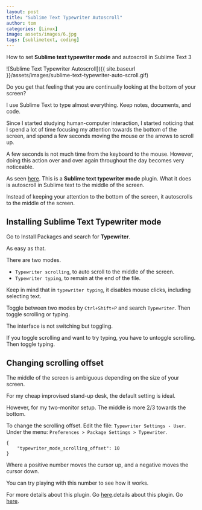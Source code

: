 ```yaml
---
layout: post
title: "Sublime Text Typewriter Autoscroll"
author: tom
categories: [Linux]
image: assets/images/6.jpg
tags: [sublimetext, coding]
---
```


How to set **Sublime text typewriter mode** and autoscroll in Sublime Text 3

![Sublime Text Typewriter Autoscroll]({{ site.baseurl }}/assets/images/sublime-text-typewriter-auto-scroll.gif)

Do you get that feeling that you are continually looking at the bottom of your screen?

I use Sublime Text to type almost everything. Keep notes, documents, and code.

Since I started studying human-computer interaction, I started noticing that I spend a lot of time focusing my attention towards the bottom of the screen, and spend a few seconds moving the mouse or the arrows to scroll up.

A few seconds is not much time from the keyboard to the mouse. However, doing this action over and over again throughout the day becomes very noticeable.

As seen <a href="https://github.com/alehandrof/Typewriter" target="_blank">here</a>. This is a **Sublime text typewriter mode** plugin. What it does is autoscroll in Sublime text to the middle of the screen.

Instead of keeping your attention to the bottom of the screen, it autoscrolls to the middle of the screen.

## Installing Sublime Text Typewriter mode

Go to Install Packages and search for **Typewriter**.

As easy as that.

There are two modes.

* `Typewriter scrolling`, to auto scroll to the middle of the screen.
* `Typewriter typing`, to remain at the end of the file.

Keep in mind that in `typewriter typing`, it disables mouse clicks, including selecting text.

Toggle between two modes by `Ctrl+Shift+P` and search `Typewriter`. Then toggle scrolling or typing.

The interface is not switching but toggling.

If you toggle scrolling and want to try typing, you have to untoggle scrolling. Then toggle typing.

## Changing scrolling offset

The middle of the screen is ambiguous depending on the size of your screen.

For my cheap improvised stand-up desk, the default setting is ideal.

However, for my two-monitor setup. The middle is more 2/3 towards the bottom.

To change the scrolling offset. Edit the file: `Typewriter Settings - User`. Under the menu: `Preferences > Package Settings > Typewriter`.

    {
    	"typewriter_mode_scrolling_offset": 10
    }

Where a positive number moves the cursor up, and a negative moves the cursor down.

You can try playing with this number to see how it works.

For more details about this plugin. Go <a href="https://github.com/alehandrof/Typewriter" target="_blank">here</a>.details about this plugin. Go <a href="https://github.com/alehandrof/Typewriter" target="_blank">here</a>.